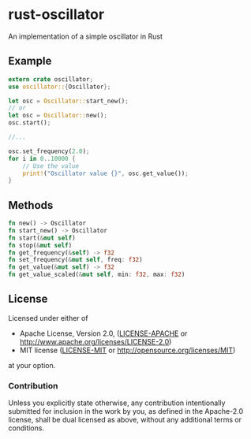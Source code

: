 # rust-oscillator
An implementation of a simple oscillator in Rust

## Example
```rust
extern crate oscillator;
use oscillator::{Oscillator};

let osc = Oscillator::start_new();
// or
let osc = Oscillator::new();
osc.start();

//...

osc.set_frequency(2.0);
for i in 0..10000 {
    // Use the value
    print!("Oscillator value {}", osc.get_value());
}
```

## Methods
```rust
fn new() -> Oscillator
fn start_new() -> Oscillator
fn start(&mut self)
fn stop(&mut self)
fn get_frequency(&self) -> f32
fn set_frequency(&mut self, freq: f32)
fn get_value(&mut self) -> f32
fn get_value_scaled(&mut self, min: f32, max: f32)
```

## License

Licensed under either of

 * Apache License, Version 2.0, ([LICENSE-APACHE](LICENSE-APACHE) or http://www.apache.org/licenses/LICENSE-2.0)
 * MIT license ([LICENSE-MIT](LICENSE-MIT) or http://opensource.org/licenses/MIT)

at your option.

### Contribution

Unless you explicitly state otherwise, any contribution intentionally submitted
for inclusion in the work by you, as defined in the Apache-2.0 license, shall be dual licensed as above, without any
additional terms or conditions.